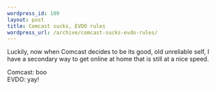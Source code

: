 ```yaml
--- 
wordpress_id: 109
layout: post
title: Comcast sucks, EVDO rules
wordpress_url: /archive/comcast-sucks-evdo-rules/
---
```


<p>Luckily, now when Comcast decides to be its good, old unreliable self, I have a secondary way to get online at home that is still at a nice speed.</p>
<p>Comcast: boo<br />EVDO: yay!</p>
         
